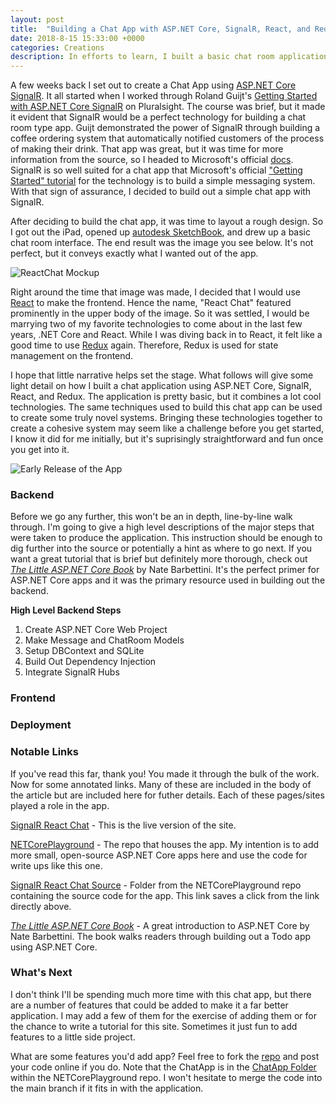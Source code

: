```yaml
---
layout: post
title:  "Building a Chat App with ASP.NET Core, SignalR, React, and Redux"
date: 2018-8-15 15:33:00 +0000
categories: Creations
description: In efforts to learn, I built a basic chat room application using ASP.NET Core, SignalR, React, and Redux. This is how I built it.
---
```


A few weeks back I set out to create a Chat App using [ASP.NET Core SignalR][snr]. It all started when I worked through Roland Guijt's [Getting Started with ASP.NET Core SignalR][pssnr] on Pluralsight. The course was brief, but it made it evident that SignalR would be a perfect technology for building a chat room type app. Guijt demonstrated the power of SignalR through building a coffee ordering system that automatically notified customers of the process of making their drink. That app was great, but it was time for more information from the source, so I headed to Microsoft's official [docs][sic]. SignalR is so well suited for a chat app that Microsoft's official ["Getting Started" tutorial][gst] for the technology is to build a simple messaging system. With that sign of assurance, I decided to build out a simple chat app with SignalR.

After deciding to build the chat app, it was time to layout a rough design. So I got out the iPad, opened up [autodesk SketchBook][asb], and drew up a basic chat room interface. The end result was the image you see below. It's not perfect, but it conveys exactly what I wanted out of the app. 

![ReactChat Mockup](https://farm2.staticflickr.com/1810/43120206951_7b49069f66.jpg)

Right around the time that image was made, I decided that I would use [React][re] to make the frontend. Hence the name, "React Chat" featured prominently in the upper body of the image. So it was settled, I would be marrying two of my favorite technologies to come about in the last few years, .NET Core and React. While I was diving back in to React, it felt like a good time to use [Redux][rex] again. Therefore, Redux is used for state management on the frontend.

I hope that little narrative helps set the stage. What follows will give some light detail on how I built a chat application using ASP.NET Core, SignalR, React, and Redux. The application is pretty basic, but it combines a lot cool technologies. The same techniques used to build this chat app can be used to create some truly novel systems. Bringing these technologies together to create a cohesive system may seem like a challenge before you get started, I know it did for me initially, but it's suprisingly straightforward and fun once you get into it.

![Early Release of the App](https://farm1.staticflickr.com/859/42971150405_27aa94fc14.jpg)

### Backend

Before we go any further, this won't be an in depth, line-by-line walk through. I'm going to give a high level descriptions of the major steps that were taken to produce the application. This instruction should be enough to dig further into the source or potentially a hint as where to go next. If you want a great tutorial that is brief but definitely more thorough, check out *[The Little ASP.NET Core Book][lc]* by Nate Barbettini. It's the perfect primer for ASP.NET Core apps and it was the primary resource used in building out the backend.

**High Level Backend Steps**
1. Create ASP.NET Core Web Project
2. Make Message and ChatRoom Models
3. Setup DBContext and SQLite
4. Build Out Dependency Injection
5. Integrate SignalR Hubs

### Frontend


### Deployment


### Notable Links
If you've read this far, thank you! You made it through the bulk of the work. Now for some annotated links. Many of these are included in the body of the article but are included here for futher details. Each of these pages/sites played a role in the app.

  [SignalR React Chat][src] - This is the live version of the site.

  [NETCorePlayground][gh] - The repo that houses the app. My intention is to add more small, open-source ASP.NET Core apps here and use the code for write ups like this one.

  [SignalR React Chat Source][caf] - Folder from the NETCorePlayground repo containing the source code for the app. This link saves a click from the link directly above.

  *[The Little ASP.NET Core Book][lc]* - A great introduction to ASP.NET Core by Nate Barbettini. The book walks readers through building out a Todo app using ASP.NET Core.

### What's Next
I don't think I'll be spending much more time with this chat app, but there are a number of features that could be added to make it a far better application. I may add a few of them for the exercise of adding them or for the chance to write a tutorial for this site. Sometimes it just fun to add features to a little side project.

What are some features you'd add app? Feel free to fork the [repo][gh] and post your code online if you do. Note that the ChatApp is in the [ChatApp Folder][caf] within the NETCorePlayground repo. I won't hesitate to merge the code into the main branch if it fits in with the application.


[src]: https://chatappwithsignalr.azurewebsites.net/index.html
[snr]: https://www.asp.net/signalr
[gst]: https://docs.microsoft.com/en-us/aspnet/core/tutorials/signalr?view=aspnetcore-2.1&tabs=visual-studio
[sic]: https://docs.microsoft.com/en-us/aspnet/core/signalr/introduction?view=aspnetcore-2.1
[pssnr]: https://app.pluralsight.com/library/courses/aspdotnet-core-signalr-getting-started/table-of-contents
[re]: https://reactjs.org/
[gh]: https://github.com/jpniederer/NETCorePlayground
[caf]: https://github.com/jpniederer/NETCorePlayground/tree/master/ChatApp
[asb]: https://sketchbook.com/
[lc]: https://www.recaffeinate.co/book/
[rex]: https://redux.js.org/